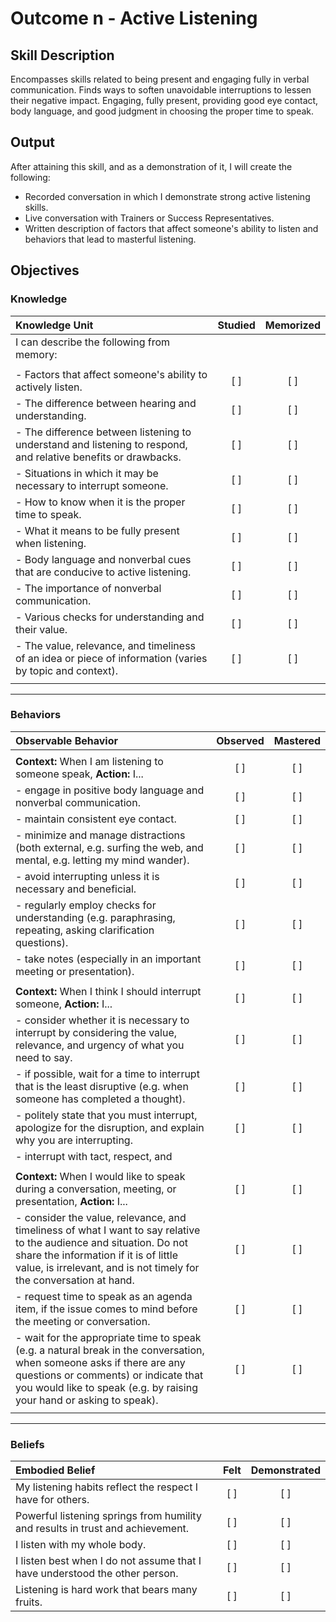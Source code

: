 # Outcome n - Active Listening


## Skill Description

Encompasses skills related to being present and engaging fully in verbal communication. Finds ways to soften unavoidable interruptions to lessen their negative impact. Engaging, fully present, providing good eye contact, body language, and good judgment in choosing the proper time to speak.


## Output

After attaining this skill, and as a demonstration of it, I will create the following:

- Recorded conversation in which I demonstrate strong active listening skills.
- Live conversation with Trainers or Success Representatives.
- Written description of factors that affect someone's ability to listen and behaviors that lead to masterful listening.


## Objectives

### Knowledge


| Knowledge Unit | Studied | Memorized |
|:---|:---:|:---:|
| I can describe the following from memory: | | |
| | | |
| - Factors that affect someone's ability to actively listen. | [ ] | [ ] |
| - The difference between hearing and understanding. | [ ] | [ ] |
| - The difference between listening to understand and listening to respond, and relative benefits or drawbacks. | [ ] | [ ] |
| - Situations in which it may be necessary to interrupt someone. | [ ] | [ ] |
| - How to know when it is the proper time to speak. | [ ] | [ ] |
| - What it means to be fully present when listening. | [ ] | [ ] |
| - Body language and nonverbal cues that are conducive to active listening. | [ ] | [ ] |
| - The importance of nonverbal communication. | [ ] | [ ] |
| - Various checks for understanding and their value. | [ ] | [ ] |
| - The value, relevance, and timeliness of an idea or piece of information (varies by topic and context). | [ ] | [ ] |
| | | |


---

### Behaviors

| Observable Behavior | Observed | Mastered |
|:---|:---:|:---:|
| | | |
| **Context:** When I am listening to someone speak, **Action:** I... | [ ] | [ ] |
| - engage in positive body language and nonverbal communication. | [ ] | [ ] |
| - maintain consistent eye contact. | [ ] | [ ] |
| - minimize and manage distractions (both external, e.g. surfing the web, and mental, e.g. letting my mind wander). | [ ] | [ ] |
| - avoid interrupting unless it is necessary and beneficial. | [ ] | [ ] |
| - regularly employ checks for understanding (e.g. paraphrasing, repeating, asking clarification questions). | [ ] | [ ] |
| - take notes (especially in an important meeting or presentation).  | [ ] | [ ] |
| | | |
| **Context:** When I think I should interrupt someone, **Action:** I... | [ ] | [ ] |
| - consider whether it is necessary to interrupt by considering the value, relevance, and urgency of what you need to say. | [ ] | [ ] |
| - if possible, wait for a time to interrupt that is the least disruptive (e.g. when someone has completed a thought). | [ ] | [ ] |
| - politely state that you must interrupt, apologize for the disruption, and explain why you are interrupting. | [ ] | [ ] |
| - interrupt with tact, respect, and 
| | | |
| **Context:** When I would like to speak during a conversation, meeting, or presentation, **Action:** I... | [ ] | [ ] |
| - consider the value, relevance, and timeliness of what I want to say relative to the audience and situation. Do not share the information if it is of little value, is irrelevant, and is not timely for the conversation at hand. | [ ] | [ ] |
| - request time to speak as an agenda item, if the issue comes to mind before the meeting or conversation. | [ ] | [ ] |
| - wait for the appropriate time to speak (e.g. a natural break in the conversation, when someone asks if there are any questions or comments) or indicate that you would like to speak (e.g. by raising your hand or asking to speak). | [ ] | [ ] |
| | | |

---


### Beliefs


| Embodied Belief | Felt | Demonstrated |
|:---|:---:|:---:|
| My listening habits reflect the respect I have for others. | [ ] | [ ] |
| Powerful listening springs from humility and results in trust and achievement. | [ ] | [ ] |
| I listen with my whole body. | [ ] | [ ] |
| I listen best when I do not assume that I have understood the other person. | [ ] | [ ] |
| Listening is hard work that bears many fruits. | [ ] | [ ] |